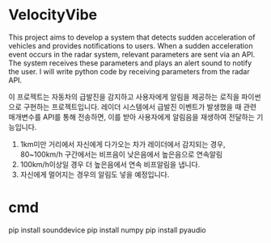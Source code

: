 # VelocityVibe

This project aims to develop a system that detects sudden acceleration of vehicles and provides notifications to users. 
When a sudden acceleration event occurs in the radar system, relevant parameters are sent via an API. 
The system receives these parameters and plays an alert sound to notify the user. I will write python code by receiving parameters from the radar API.

이 프로젝트는 자동차의 급발진을 감지하고 사용자에게 알림을 제공하는 로직을 파이썬으로 구현하는 프로젝트입니다.
레이더 시스템에서 급발진 이벤트가 발생했을 때 관련 매개변수를 API를 통해 전송하면, 이를 받아 사용자에게 알림음을 재생하여 전달하는 기능입니다.

1. 1km미만 거리에서 자신에게 다가오는 차가 레이더에서 감지되는 경우, 80~100km/h 구간에서는 비프음이 낮은음에서 높은음으로 연속알림
2. 100km/h이상일 경우 더 높은음에서 연속 비프알림을 냅니다.
3. 자신에게 멀어지는 경우의 알림도 넣을 예정입니다.

# cmd
pip install sounddevice
pip install numpy
pip install pyaudio
